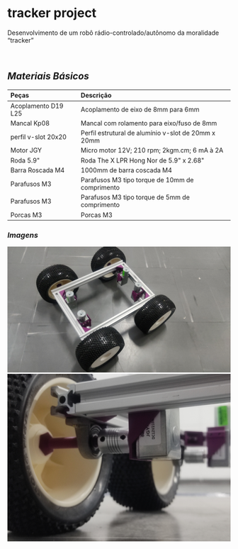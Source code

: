 # tracker project
Desenvolvimento de um robô rádio-controlado/autônomo da moralidade “tracker”


<br>

## *Materiais Básicos*

Peças		         	| Descrição
:---------------------- | :-------------------------------------
Acoplamento D19 L25     | Acoplamento de eixo de 8mm para 6mm
Mancal Kp08             | Mancal com rolamento para eixo/fuso de 8mm
perfil v-slot 20x20     | Perfil estrutural de alumínio v-slot de 20mm x 20mm
Motor JGY               | Micro motor 12V; 210 rpm; 2kgm.cm; 6 mA à 2A
Roda  5.9"              | Roda  The X LPR Hong Nor de 5.9" x 2.68"
Barra Roscada M4        | 1000mm de barra coscada M4
Parafusos M3            | Parafusos M3 tipo torque de 10mm de comprimento 
Parafusos M3            | Parafusos M3 tipo torque de 5mm de comprimento
Porcas M3               | Porcas M3


### *Imagens*

![tracker](./img/IMG-20220526-WA0026.jpeg)
![tracker](./img/IMG_20220526_191718.jpg)
